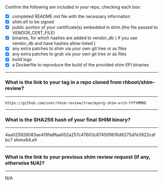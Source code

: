 Confirm the following are included in your repo, checking each box:

 - [x] completed README.md file with the necessary information
 - [x] shim.efi to be signed
 - [x] public portion of your certificate(s) embedded in shim (the file passed to VENDOR_CERT_FILE)
 - [x] binaries, for which hashes are added to vendor_db ( if you use vendor_db and have hashes allow-listed )
 - [x] any extra patches to shim via your own git tree or as files
 - [x] any extra patches to grub via your own git tree or as files
 - [x] build logs
 - [x] a Dockerfile to reproduce the build of the provided shim EFI binaries

*******************************************************************************
### What is the link to your tag in a repo cloned from rhboot/shim-review?
*******************************************************************************
`https://github.com/user/shim-review/tree/myorg-shim-arch-YYYYMMDD`

*******************************************************************************
### What is the SHA256 hash of your final SHIM binary?
*******************************************************************************
4aa025926083ae419fa8faa002a257c47603c674509616d6275d7e3922cafbc7  shimx64.efi

*******************************************************************************
### What is the link to your previous shim review request (if any, otherwise N/A)?
*******************************************************************************
N/A

